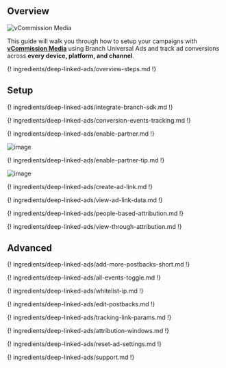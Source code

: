 ## Overview

![vCommission Media](https://cdn.branch.io/branch-assets/ad-partner-manager/388787843096400122/Vcommi-1533342472151.png)

This guide will walk you through how to setup your campaigns with **[vCommission Media](http://www.vcommission.com)** using Branch Universal Ads and track ad conversions across **every device, platform, and channel**. 

{! ingredients/deep-linked-ads/overview-steps.md !}

## Setup

{! ingredients/deep-linked-ads/integrate-branch-sdk.md !}

{! ingredients/deep-linked-ads/conversion-events-tracking.md !}

{! ingredients/deep-linked-ads/enable-partner.md !}

![image](/img/pages/deep-linked-ads/vcommission-media/vcommission-media-enable.png)

{! ingredients/deep-linked-ads/enable-partner-tip.md !}

![image](/img/pages/deep-linked-ads/vcommission-media/vcommission-media-postbacks.png)

{! ingredients/deep-linked-ads/create-ad-link.md !}

{! ingredients/deep-linked-ads/view-ad-link-data.md !}

{! ingredients/deep-linked-ads/people-based-attribution.md !}

{! ingredients/deep-linked-ads/view-through-attribution.md !}

## Advanced

{! ingredients/deep-linked-ads/add-more-postbacks-short.md !}

{! ingredients/deep-linked-ads/all-events-toggle.md !}

{! ingredients/deep-linked-ads/whitelist-ip.md !}

{! ingredients/deep-linked-ads/edit-postbacks.md !}

{! ingredients/deep-linked-ads/tracking-link-params.md !}

{! ingredients/deep-linked-ads/attribution-windows.md !}

{! ingredients/deep-linked-ads/reset-ad-settings.md !}

{! ingredients/deep-linked-ads/support.md !}
